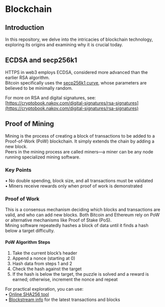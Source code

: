 # Blockchain

## Introduction
In this repository, we delve into the intricacies of blockchain technology, exploring its origins and examining why it is crucial today.

## ECDSA and secp256k1
HTTPS in web3 employs ECDSA, considered more advanced than the earlier RSA algorithm.  
Bitcoin specifically uses the [secp256k1 curve](https://github.com/bitcoin-core/secp256k1), whose parameters are believed to be minimally random.  

For more on RSA and digital signatures, see:  
[https://cryptobook.nakov.com/digital-signatures/rsa-signatures](https://cryptobook.nakov.com/digital-signatures/rsa-signatures)

## Proof of Mining
Mining is the process of creating a block of transactions to be added to a Proof-of-Work (PoW) blockchain. It simply extends the chain by adding a new block.  
Peers in the mining process are called miners—a miner can be any node running specialized mining software.

### Key Points
• No double spending, block size, and all transactions must be validated  
• Miners receive rewards only when proof of work is demonstrated

### Proof of Work
This is a consensus mechanism deciding which blocks and transactions are valid, and who can add new blocks. Both Bitcoin and Ethereum rely on PoW or alternative mechanisms like Proof of Stake (PoS).  
Mining software repeatedly hashes a block of data until it finds a hash below a target difficulty.

#### PoW Algorithm Steps
1. Take the current block’s header  
2. Append a nonce (starting at 0)  
3. Hash data from steps 1 and 2  
4. Check the hash against the target  
5. If the hash is below the target, the puzzle is solved and a reward is earned; otherwise, increment the nonce and repeat

For practical exploration, you can use:  
• [Online SHA256 tool](https://emn178.github.io/online-tools/sha256.html)  
• [Blockstream info](https://blockstream.info) for the latest transactions and blocks

